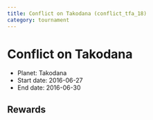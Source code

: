 ```yaml
---
title: Conflict on Takodana (conflict_tfa_18)
category: tournament
---
```

# Conflict on Takodana

  * Planet: Takodana
  * Start date: 2016-06-27
  * End date: 2016-06-30

## Rewards

